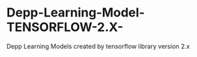# Depp-Learning-Model-TENSORFLOW-2.X-
Depp Learning Models created by tensorflow library version 2.x
